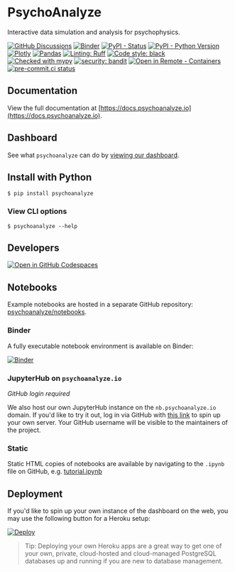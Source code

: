 # PsychoAnalyze

Interactive data simulation and analysis for psychophysics.

[![GitHub Discussions](https://img.shields.io/github/discussions/psychoanalyze/psychoanalyze)](https://github.com/orgs/psychoanalyze/discussions)
[![Binder](https://mybinder.org/badge_logo.svg)](https://mybinder.org/v2/gh/psychoanalyze/notebooks/main?urlpath=git-pull%3Frepo%3Dhttps%253A%252F%252Fgithub.com%252Fpsychoanalyze%252Fnotebooks%26urlpath%3Dlab%252Ftree%252Fnotebooks%252Ftutorial.ipynb%26branch%3Dmain)
[![PyPI - Status](https://img.shields.io/pypi/status/psychoanalyze)](https://pypi.org/project/psychoanalyze/)
[![PyPI - Python Version](https://img.shields.io/pypi/pyversions/psychoanalyze)](https://pypi.org/project/psychoanalyze/)
[![Plotly](https://img.shields.io/badge/Plotly-%233F4F75.svg?logo=plotly&logoColor=white)](https://psychoanalyze.io)
[![Pandas](https://img.shields.io/badge/pandas-%23150458.svg?logo=pandas&logoColor=white)](https://pandas.pydata.org/docs/user_guide/index.html#user-guide)
[![Linting: Ruff](https://img.shields.io/endpoint?url=https://raw.githubusercontent.com/charliermarsh/ruff/main/assets/badge/v2.json)](https://github.com/astral-sh/ruff)
[![Code style: black](https://img.shields.io/badge/code%20style-black-000000.svg)](https://github.com/psf/black)
[![Checked with mypy](https://www.mypy-lang.org/static/mypy_badge.svg)](https://mypy-lang.org/)
[![security: bandit](https://img.shields.io/badge/security-bandit-yellow.svg)](https://github.com/PyCQA/bandit)
[![Open in Remote - Containers](https://img.shields.io/static/v1?label=Remote%20-%20Containers&message=Open&color=blue&logo=visualstudiocode)](https://vscode.dev/redirect?url=vscode://ms-vscode-remote.remote-containers/cloneInVolume?url=https://github.com/psychoanalyze/psychoanalyze)
[![pre-commit.ci status](https://results.pre-commit.ci/badge/github/psychoanalyze/psychoanalyze/main.svg)](https://results.pre-commit.ci/latest/github/psychoanalyze/psychoanalyze/main)


## Documentation
View the full documentation at [https://docs.psychoanalyze.io](https://docs.psychoanalyze.io).

## Dashboard
See what `psychoanalyze` can do by [viewing our dashboard](https://psychoanalyze.io/).

## Install with Python
```console
$ pip install psychoanalyze
```

### View CLI options
```console
$ psychoanalyze --help
```

## Developers
[![Open in GitHub Codespaces](https://github.com/codespaces/badge.svg)](https://codespaces.new/psychoanalyze/psychoanalyze?quickstart=1)

## Notebooks

Example notebooks are hosted in a separate GitHub repository: [psychoanalyze/notebooks](https://github.com/psychoanalyze/notebooks).

### Binder

A fully executable notebook environment is available on Binder:

[![Binder](https://mybinder.org/badge_logo.svg)](https://mybinder.org/v2/gh/psychoanalyze/notebooks/main?urlpath=git-pull%3Frepo%3Dhttps%253A%252F%252Fgithub.com%252Fpsychoanalyze%252Fnotebooks%26urlpath%3Dlab%252Ftree%252Fnotebooks%252Ftutorial.ipynb%26branch%3Dmain)

### JupyterHub on `psychoanalyze.io`

*GitHub login required*

We also host our own JupyterHub instance on the `nb.psychoanalyze.io` domain. If you'd like to try it out, log in via GitHub with [this link](https://nb.psychoanalyze.io/hub/user-redirect/git-pull?repo=https%3A%2F%2Fgithub.com%2Fpsychoanalyze%2Fnotebooks&urlpath=lab%2Ftree%2Fnotebooks%2Ftutorial.ipynb&branch=main) to spin up your own server.  Your GitHub username will be visible to the maintainers of the project.

### Static

Static HTML copies of notebooks are available by navigating to the `.ipynb` file on GitHub, e.g. [tutorial.ipynb](https://github.com/psychoanalyze/notebooks/blob/main/tutorial.ipynb)

## Deployment

If you'd like to spin up your own instance of the dashboard on the web, you may  use the following button for a Heroku setup:

[![Deploy](https://www.herokucdn.com/deploy/button.svg)](https://heroku.com/deploy?template=https://github.com/heroku/node-js-getting-started)

> Tip: Deploying your own Heroku apps are a great way to get one of your own, private, cloud-hosted and cloud-managed PostgreSQL databases up and running if you are new to database management.
